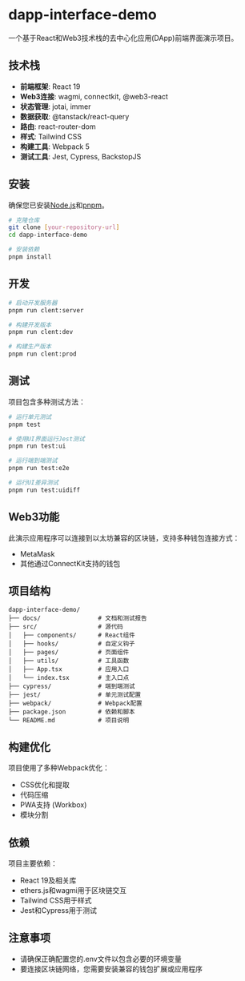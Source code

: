 # dapp-interface-demo

一个基于React和Web3技术栈的去中心化应用(DApp)前端界面演示项目。

## 技术栈

- **前端框架**: React 19
- **Web3连接**: wagmi, connectkit, @web3-react
- **状态管理**: jotai, immer
- **数据获取**: @tanstack/react-query
- **路由**: react-router-dom
- **样式**: Tailwind CSS
- **构建工具**: Webpack 5
- **测试工具**: Jest, Cypress, BackstopJS

## 安装

确保您已安装[Node.js](https://nodejs.org/)和[pnpm](https://pnpm.io/)。

```bash
# 克隆仓库
git clone [your-repository-url]
cd dapp-interface-demo

# 安装依赖
pnpm install
```

## 开发

```bash
# 启动开发服务器
pnpm run clent:server

# 构建开发版本
pnpm run clent:dev

# 构建生产版本
pnpm run clent:prod
```

## 测试

项目包含多种测试方法：

```bash
# 运行单元测试
pnpm test

# 使用UI界面运行Jest测试
pnpm run test:ui

# 运行端到端测试
pnpm run test:e2e

# 运行UI差异测试
pnpm run test:uidiff
```

## Web3功能

此演示应用程序可以连接到以太坊兼容的区块链，支持多种钱包连接方式：

- MetaMask
- 其他通过ConnectKit支持的钱包

## 项目结构

```
dapp-interface-demo/
├── docs/                # 文档和测试报告
├── src/                 # 源代码
│   ├── components/      # React组件
│   ├── hooks/           # 自定义钩子
│   ├── pages/           # 页面组件
│   ├── utils/           # 工具函数
│   ├── App.tsx          # 应用入口
│   └── index.tsx        # 主入口点
├── cypress/             # 端到端测试
├── jest/                # 单元测试配置
├── webpack/             # Webpack配置
├── package.json         # 依赖和脚本
└── README.md            # 项目说明
```

## 构建优化

项目使用了多种Webpack优化：

- CSS优化和提取
- 代码压缩
- PWA支持 (Workbox)
- 模块分割

## 依赖

项目主要依赖：

- React 19及相关库
- ethers.js和wagmi用于区块链交互
- Tailwind CSS用于样式
- Jest和Cypress用于测试

## 注意事项

- 请确保正确配置您的.env文件以包含必要的环境变量
- 要连接区块链网络，您需要安装兼容的钱包扩展或应用程序